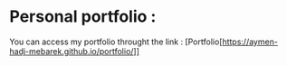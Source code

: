 # Personal portfolio : 
You can access my portfolio throught the link : 
[Portfolio[https://aymen-hadj-mebarek.github.io/portfolio/]]
